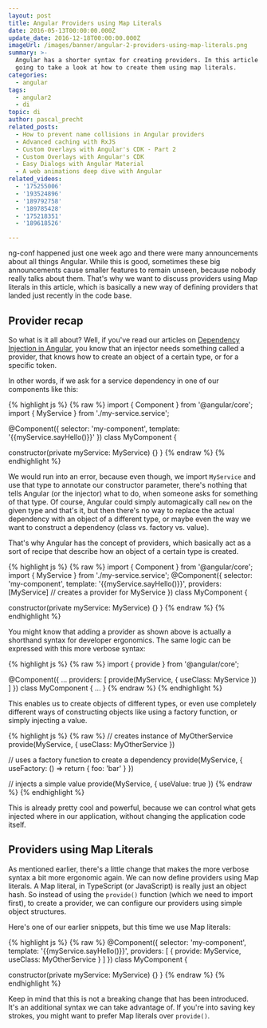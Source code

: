 ```yaml
---
layout: post
title: Angular Providers using Map Literals
date: 2016-05-13T00:00:00.000Z
update_date: 2016-12-18T00:00:00.000Z
imageUrl: /images/banner/angular-2-providers-using-map-literals.png
summary: >-
  Angular has a shorter syntax for creating providers. In this article we're
  going to take a look at how to create them using map literals.
categories:
  - angular
tags:
  - angular2
  - di
topic: di
author: pascal_precht
related_posts:
  - How to prevent name collisions in Angular providers
  - Advanced caching with RxJS
  - Custom Overlays with Angular's CDK - Part 2
  - Custom Overlays with Angular's CDK
  - Easy Dialogs with Angular Material
  - A web animations deep dive with Angular
related_videos:
  - '175255006'
  - '193524896'
  - '189792758'
  - '189785428'
  - '175218351'
  - '189618526'

---
```


ng-conf happened just one week ago and there were many announcements about all things Angular. While this is good, sometimes these big announcements cause smaller features to remain unseen, because nobody really talks about them. That's why we want to discuss providers using Map literals in this article, which is basically a new way of defining providers that landed just recently in the code base.

## Provider recap

So what is it all about? Well, if you've read our articles on [Dependency Injection in Angular](/angular/2015/05/18/dependency-injection-in-angular-2.html), you know that an injector needs something called a provider, that knows how to create an object of a certain type, or for a specific token.

In other words, if we ask for a service dependency in one of our components like this:

{% highlight js %}
{% raw %}
import { Component } from '@angular/core';
import { MyService } from './my-service.service';

@Component({
  selector: 'my-component',
  template: '{{myService.sayHello()}}'
})
class MyComponent {

  constructor(private myService: MyService) {}
}
{% endraw %}
{% endhighlight %}

We would run into an error, because even though, we import `MyService` and use that type to annotate our constructor parameter, there's nothing that tells Angular (or the injector) what to do, when someone asks for something of that type. Of course, Angular could simply automagically call `new` on the given type and that's it, but then there's no way to replace the actual dependency with an object of a different type, or maybe even the way we want to construct a dependency (class vs. factory vs. value).

That's why Angular has the concept of providers, which basically act as a sort of recipe that describe how an object of a certain type is created.

{% highlight js %}
{% raw %}
import { Component } from '@angular/core';
import { MyService } from './my-service.service';
@Component({
  selector: 'my-component',
  template: '{{myService.sayHello()}}',
  providers: [MyService] // creates a provider for MyService
})
class MyComponent {

  constructor(private myService: MyService) {}
}
{% endraw %}
{% endhighlight %}

You might know that adding a provider as shown above is actually a shorthand syntax for developer ergonomics. The same logic can be expressed with this more verbose syntax:

{% highlight js %}
{% raw %}
import { provide } from '@angular/core';

@Component({
  ...
  providers: [
    provide(MyService, { useClass: MyService })
  ]
})
class MyComponent {
  ...
}
{% endraw %}
{% endhighlight %}

This enables us to create objects of different types, or even use completely different ways of constructing objects like using a factory function, or simply injecting a value.

{% highlight js %}
{% raw %}
// creates instance of MyOtherService
provide(MyService, { useClass: MyOtherService })

// uses a factory function to create a dependency
provide(MyService, { useFactory: () => return { foo: 'bar' } })

// injects a simple value
provide(MyService, { useValue: true })
{% endraw %}
{% endhighlight %}

This is already pretty cool and powerful, because we can control what gets injected where in our application, without changing the application code itself.

## Providers using Map Literals

As mentioned earlier, there's a little change that makes the more verbose syntax a bit more ergonomic again. We can now define providers using Map literals. A Map literal, in TypeScript (or JavaScript) is really just an object hash. So instead of using the `provide()` function (which we need to import first), to create a provider, we can configure our providers using simple object structures.

Here's one of our earlier snippets, but this time we use Map literals:

{% highlight js %}
{% raw %}
@Component({
  selector: 'my-component',
  template: '{{myService.sayHello()}}',
  providers: [
    { provide: MyService, useClass: MyOtherService }
  ]
})
class MyComponent {

  constructor(private myService: MyService) {}
}
{% endraw %}
{% endhighlight %}

Keep in mind that this is not a breaking change that has been introduced. It's an additional syntax we can take advantage of. If you're into saving key strokes, you might want to prefer Map literals over `provide()`.
